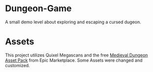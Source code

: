 # Dungeon-Game
A small demo level about exploring and escaping a cursed dugeon.

# Assets
This project utilizes Quixel Megascans and the free [Medieval Dungeon Asset Pack](https://www.unrealengine.com/marketplace/en-US/product/a5b6a73fea5340bda9b8ac33d877c9e2?sessionInvalidated=true) from Epic Marketplace. Some Assets were changed and customized. 